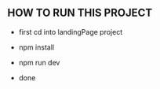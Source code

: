 
## HOW TO RUN THIS PROJECT

- first cd into landingPage project

- npm install

- npm run dev

- done